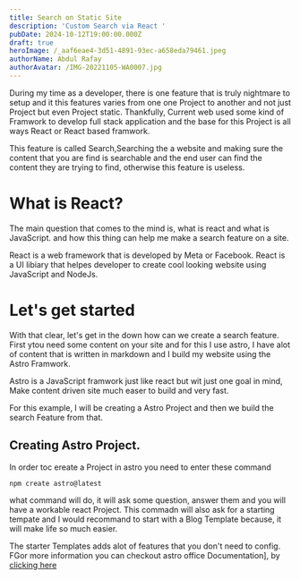 ```yaml
---
title: Search on Static Site
description: 'Custom Search via React '
pubDate: 2024-10-12T19:00:00.000Z
draft: true
heroImage: /_aaf6eae4-3d51-4891-93ec-a658eda79461.jpeg
authorName: Abdul Rafay
authorAvatar: /IMG-20221105-WA0007.jpg
---
```


During my time as a developer, there is one feature that is truly nightmare to setup and it this features varies from one one Project to another and not just Project but even Project static.
Thankfully, Current web used some kind of Framwork to develop full stack application and the base for this Project is all ways React or React based framwork.

This feature is called Search,Searching the a website and making sure the content that you are find is searchable and the end user can find the content they are trying to find, otherwise this feature is useless.

# What is React?

The main question that comes to the mind is, what is react and what is JavaScript. and how this thing can help me make a search feature on a site.

React is a web framework that is developed by Meta or Facebook. React is a UI libiary that helpes developer to create cool looking website using JavaScript and NodeJs.

# Let's get started

With that clear, let's get in the down how can we create a search feature. First ytou need some content on your site and for this I use astro, I have alot of content that is written in markdown and I build my website using the Astro Framwork.

Astro is a JavaScript framwork just like react but wit just one goal in mind, Make content driven site much easer to build and very fast.

For this example, I will be creating a Astro Project and then we build the search Feature from that.

## Creating Astro Project.

In order toc ereate a Project in astro you need to enter these command

```astro
npm create astro@latest
```

what command will do, it will ask some question, answer them and you will have a workable react Project.
This commadn will also ask for a starting tempate and I would recommand to start with a Blog Template because, it will make life so much easier.

The starter Templates adds alot of features that you don't need to config. FGor more information you can checkout astro office Documentation], by [clicking here](https://docs.astro.build/en/tutorial/1-setup/2/)
